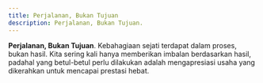 ```yaml
---
title: Perjalanan, Bukan Tujuan
description: Perjalanan, Bukan Tujuan.
---
```


**Perjalanan, Bukan Tujuan**. Kebahagiaan sejati terdapat dalam proses, bukan hasil. Kita sering kali hanya memberikan imbalan berdasarkan hasil, padahal yang betul-betul perlu dilakukan adalah mengapresiasi usaha yang dikerahkan untuk mencapai prestasi hebat.